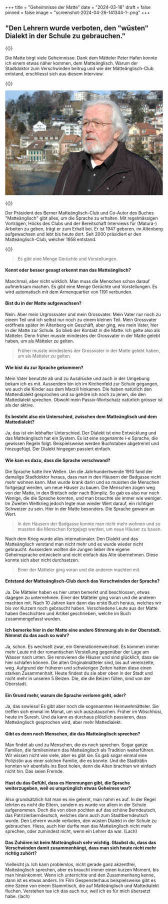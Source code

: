 +++
title = "Geheimnisse der Matte"
date = "2024-03-18"
draft = false
pinned = false
image = "screenshot-2024-04-26-141344-1-.png"
+++
## "Den Lehrern wurde verboten, den "wüsten" Dialekt in der Schule zu gebrauchen."

{{<lead>}}

Die Matte birgt viele Geheimnisse. Dank dem Mätteler Peter Hafen konnte ich einem etwas näher kommen, dem Matteänglisch. Warum der Stadtdoktor zum Verschwinden beitrug und wie der Mätteänglisch-Club entstand, erschliesst sich aus diesem Interview. 

{{</lead>}}

![Der Mätteler Peter Hafen vor dem Aarenbogen, der die Matte umgibt.](foto-peter-hafen-verkleinert.jpg)

{{<box>}}

Der Präsident des Berner Matteänglisch-Club und Co-Autor des Buches "Matteänglisch" gibt alles, um die Sprache zu erhalten. Mit regelmässigen Vorträgen, Höcks des Clubs und der Bereitschaft Interviews für (Matura-) Arbeiten zu geben, trägt er zum Erhalt bei. Er ist 1947 geboren, im Altenberg aufgewachsen und lebt bis heute dort. Seit 2000 präsidiert er den Matteänglisch-Club, welcher 1958 entstand.

{{</box>}}

> Es gibt eine Menge Gerüchte und Vorstellungen.

#### **Kennt oder besser gesagt erkennt man das Matteänglisch?**

Manchmal, aber nicht wirklich. Man muss die Menschen schon darauf aufmerksam machen. Es gibt eine Menge Gerüchte und Vorstellungen. Es wird automatisch mit dem Armenquartier von 1191 verbunden. 

#### **Bist du in der Matte aufgewachsen?**

Nein. Aber mein Urgrossvater und mein Grossvater. Mein Vater nur noch zu einem Teil und ich selbst nur noch zu einem kleinen Teil. Mein Grossvater eröffnete später im Altenberg ein Geschäft, aber ging, wie mein Vater, hier in der Matte zur Schule. So blieb der Kontakt in die Matte. 
Ich gelte also als Mätteler. Denn früher musste mindestes der Grossvater in der Matte gelebt haben, um als Mätteler zu gelten.

> Früher musste mindestens der Grossvater in der Matte gelebt haben, um als Mätteler zu gelten.

#### **Wie bist du zur Sprache gekommen?**

Mein Vater benutzte ab und zu Ausdrücke und auch in der Umgebung bekam ich es mit. Ausserdem bin ich im Kirchenfeld zur Schule gegangen, wo auch die Kinder aus dem Marzili hinkamen. Die haben natürlich den Mattendialekt gesprochen und so gehöre ich noch zu jenen, die den Mattedialekt sprechen. Obwohl mein Passiv-Wortschatz natürlich grösser ist als der aktive. 

#### **Es besteht also ein Unterschied, zwischen dem Matteänglisch und dem Mattedialekt?**

Ja, das ist ein lebhafter Unterschied. Der Dialekt ist eine Entwicklung und das Matteänglisch hat ein System. Es ist eine sogenannte i-e Sprache, die gewissen Regeln folgt. Beispielsweise werden Buchstaben abgetrennt und hinzugefügt. Der Dialekt hingegen passiert einfach.

#### **Wie kam es dazu, dass die Sprache verschwand?**

Die Sprache hatte ihre Wellen. Um die Jahrhundertwende 1910 fand der damalige Stadtdoktor heraus, dass man in den Häusern der Badgasse nicht mehr wohnen kann. Man wurde krank darin und so mussten die Menschen fortgejagt werden, um neue Häuser zu bauen. Die Menschen zogen weg von der Matte, in den Breitsch oder nach Bümpliz. So gab es also nur noch Wenige, die die Sprache konnten, und man brauchte sie immer wie weniger. 
Im Zweiten Weltkrieg jedoch legte man wieder Wert darauf, ein richtiger Schweizer zu sein. Hier in der Matte besonders. Die Sprache gewann an Wert.

> In den Häusern der Badgasse konnte man nicht mehr wohnen und so mussten die Menschen fortgejagt werden, um neue Häuser zu bauen. 

Nach dem Krieg wurde alles internationaler. Den Dialekt und das Matteänglisch verstand man nicht mehr und es wurde wieder nicht gebraucht. Ausserdem wollten die Jungen lieber ihre eigene Geheimsprache entwickeln und nicht einfach das Alte übernehmen. Diese konnte sich aber nicht durchsetzen. 

> Einer der Mätteler ging voran und die anderen machten mit.

#### **Entstand der Matteänglisch-Club durch das Verschwinden der Sprache?**

Ja. Die Mätteler haben es hier unten bemerkt und beschlossen, etwas dagegen zu unternehmen. Einer der Mätteler ging voran und die anderen machten mit. Nach 10 Jahren kam dann das erste Buch heraus, welches wir bis vor Kurzem noch gebraucht haben. Verschiedene Leute aus der Matte haben Geschichten und Artikel geschrieben, welche im Buch zusammengefasst wurden. 

#### **Ich bemerke hier in der Matte eine andere Stimmung als in der Oberstadt. Nimmst du das auch so wahr?**

Ja, schon. Es wechselt zwar, ein Generationenwechsel. Es kommen immer mehr Leute mit der romantischen Vorstellung gegenüber der Lage am Wasser nach unten. Sie renovieren die Häuser und sind glücklich, dass sie hier schlafen können. 
Die alten Originalmätteler sind, bis auf vereinzelte, weg. Aufgrund der früheren und schwierigen Zeiten hatten diese einen starken Zusammenhalt. Heute findest du sie aber oben in der Stadt und nicht mehr in unseren 5 Beizen. Die, die die Beizen füllen, sind von der Oberstadt.

#### **Ein Grund mehr, warum die Sprache verloren geht, oder?**

Ja, das sowieso! Es gibt aber noch die sogenannten Heimwehmätteler. Sie treffen sich einmal im Monat, um sich auszutauschen. Früher im Wöschhüsi, heute im Suresh. Und da kann es durchaus plötzlich passieren, dass Matteänglisch gesprochen wird, aber mehr Mattedialekt.

#### **Gibt es denn noch Menschen, die das Matteänglisch sprechen?**

Man findet ab und zu Menschen, die es noch sprechen. Sogar ganze Familien, die familienintern das Matteänglisch als Tradition weiterführen. Wir wissen nicht wie viele, aber es gibt sie. Es gab sogar einmal eine Polizistin aus einer solchen Familie, die es konnte. Und die Stadträtin konnten wir ebenfalls ins Boot holen, denn die Alten brachten wir einfach nicht hin. Das seien Fremde. 

#### **Hast du das Gefühl, dass es Hemmungen gibt, die Sprache weiterzugeben, weil es ursprünglich etwas Geheimes war?**

Also grundsätzlich hat man es nie gelernt, man nahm es auf. In der Regel lehrten es nicht die Eltern, sondern es wurde vor allem in der Schule aufgenommen. Doch die von oben pochten auf das schöne Berndeutsch, das Patrizierberndeutsch, welches dann auch zum Stadtberndeutsch wurde. Den Lehrern wurde verboten, den wüsten Dialekt in der Schule zu gebrauchen. Hiess, auch hier durfte man das Matteänglisch nicht mehr sprechen, oder zumindest nicht, wenn ein Lehrer da war. (Lach)

#### **Das Zuhören ist beim Matteänglisch sehr wichtig. Glaubst du, dass das Verschwinden damit zusammenhängt, dass man sich heute nicht mehr richtig zuhört?**

Vielleicht ja. Ich kann problemlos, nicht gerade ganz akzentfrei, Matteänglisch sprechen, aber es braucht immer einen kurzen Moment, bis man hineinkommt. Wenn ich unterrichte und den Zusammenhang kenne, dann ist es etwas anders. Im Film Gespensterhaus beispielsweise gibt es eine Szene von einem Stammtisch, die auf Matteänglisch und Mattedialekt fluchen. Verstehen tue ich das auch nur, weil ich es für mich übersetzt habe. (lach)